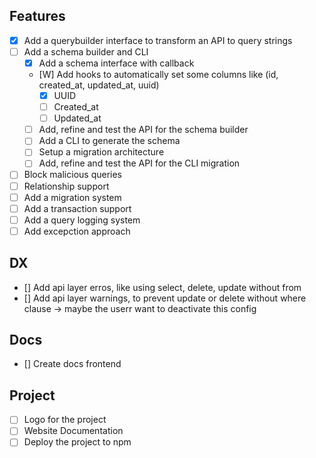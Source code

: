 
## Features 
- [X] Add a querybuilder interface to transform an API to query strings
- [ ] Add a schema builder and CLI
    - [X] Add a schema interface with callback
    - [W] Add hooks to automatically set some columns like (id, created_at, updated_at, uuid)
        - [X] UUID
        - [ ] Created_at
        - [ ] Updated_at
    - [ ] Add, refine and test the API for the schema builder
    - [ ] Add a CLI to generate the schema
    - [ ] Setup a migration architecture
    - [ ] Add, refine and test the API for the CLI migration
- [ ] Block malicious queries
- [ ] Relationship support
- [ ] Add a migration system
- [ ] Add a transaction support
- [ ] Add a query logging system
- [ ] Add excepction approach

## DX
- [] Add api layer erros, like using select, delete, update without from
- [] Add api layer warnings, to prevent update or delete without where clause -> maybe the userr want to deactivate this config 

## Docs
- [] Create docs frontend



## Project
- [ ] Logo for the project
- [ ] Website Documentation
- [ ] Deploy the project to npm
